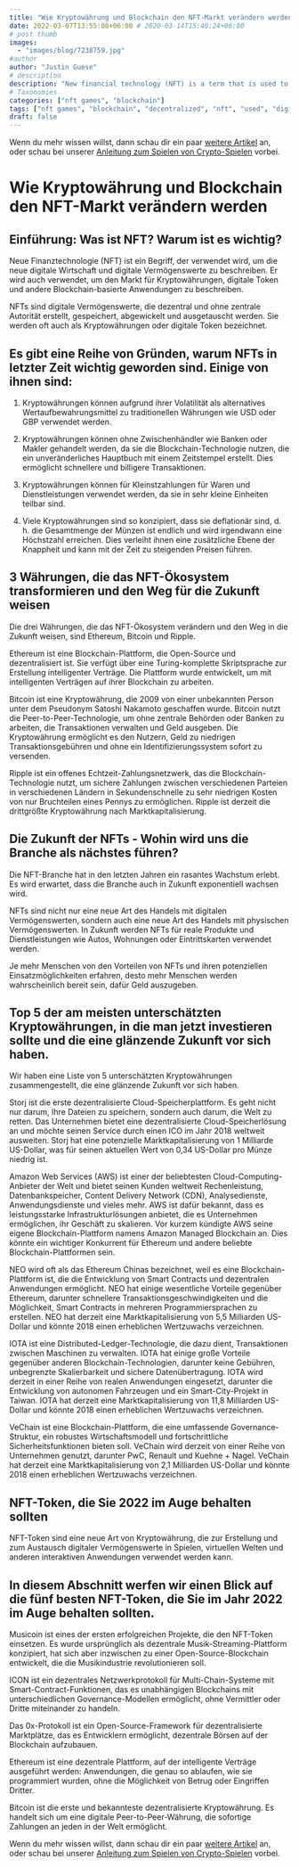 ```yaml
---
title: "Wie Kryptowährung und Blockchain den NFT-Markt verändern werden "
date: 2022-03-07T13:55:08+06:00 # 2020-03-14T15:40:24+06:00
# post thumb
images:
  - "images/blog/7238759.jpg"
#author
author: "Justin Guese"
# description
description: "New financial technology (NFT) is a term that is used to describe the new digital economy and digital assets. It is also used to refer to the market of cryptocu"
# Taxonomies
categories: ["nft games", "blockchain"]
tags: ["nft games", "blockchain", "decentralized", "nft", "used", "digital", "market"]
draft: false
---
```



Wenn du mehr wissen willst, dann schau dir ein paar [weitere Artikel](/blog/) an, oder schau bei unserer [Anleitung zum Spielen von Crypto-Spielen](/services/how-do-i-get-started/) vorbei.

# Wie Kryptowährung und Blockchain den NFT-Markt verändern werden 

## Einführung: Was ist NFT? Warum ist es wichtig?

Neue Finanztechnologie (NFT) ist ein Begriff, der verwendet wird, um die neue digitale Wirtschaft und digitale Vermögenswerte zu beschreiben. Er wird auch verwendet, um den Markt für Kryptowährungen, digitale Token und andere Blockchain-basierte Anwendungen zu beschreiben.

NFTs sind digitale Vermögenswerte, die dezentral und ohne zentrale Autorität erstellt, gespeichert, abgewickelt und ausgetauscht werden. Sie werden oft auch als Kryptowährungen oder digitale Token bezeichnet.

## Es gibt eine Reihe von Gründen, warum NFTs in letzter Zeit wichtig geworden sind. Einige von ihnen sind: 

1) Kryptowährungen können aufgrund ihrer Volatilität als alternatives Wertaufbewahrungsmittel zu traditionellen Währungen wie USD oder GBP verwendet werden. 

2) Kryptowährungen können ohne Zwischenhändler wie Banken oder Makler gehandelt werden, da sie die Blockchain-Technologie nutzen, die ein unveränderliches Hauptbuch mit einem Zeitstempel erstellt. Dies ermöglicht schnellere und billigere Transaktionen. 

3) Kryptowährungen können für Kleinstzahlungen für Waren und Dienstleistungen verwendet werden, da sie in sehr kleine Einheiten teilbar sind. 

4) Viele Kryptowährungen sind so konzipiert, dass sie deflationär sind, d. h. die Gesamtmenge der Münzen ist endlich und wird irgendwann eine Höchstzahl erreichen. Dies verleiht ihnen eine zusätzliche Ebene der Knappheit und kann mit der Zeit zu steigenden Preisen führen.

## 3 Währungen, die das NFT-Ökosystem transformieren und den Weg für die Zukunft weisen

Die drei Währungen, die das NFT-Ökosystem verändern und den Weg in die Zukunft weisen, sind Ethereum, Bitcoin und Ripple.

Ethereum ist eine Blockchain-Plattform, die Open-Source und dezentralisiert ist. Sie verfügt über eine Turing-komplette Skriptsprache zur Erstellung intelligenter Verträge. Die Plattform wurde entwickelt, um mit intelligenten Verträgen auf ihrer Blockchain zu arbeiten.

Bitcoin ist eine Kryptowährung, die 2009 von einer unbekannten Person unter dem Pseudonym Satoshi Nakamoto geschaffen wurde. Bitcoin nutzt die Peer-to-Peer-Technologie, um ohne zentrale Behörden oder Banken zu arbeiten, die Transaktionen verwalten und Geld ausgeben. Die Kryptowährung ermöglicht es den Nutzern, Geld zu niedrigen Transaktionsgebühren und ohne ein Identifizierungssystem sofort zu versenden.

Ripple ist ein offenes Echtzeit-Zahlungsnetzwerk, das die Blockchain-Technologie nutzt, um sichere Zahlungen zwischen verschiedenen Parteien in verschiedenen Ländern in Sekundenschnelle zu sehr niedrigen Kosten von nur Bruchteilen eines Pennys zu ermöglichen. Ripple ist derzeit die drittgrößte Kryptowährung nach Marktkapitalisierung.

## Die Zukunft der NFTs - Wohin wird uns die Branche als nächstes führen?

Die NFT-Branche hat in den letzten Jahren ein rasantes Wachstum erlebt. Es wird erwartet, dass die Branche auch in Zukunft exponentiell wachsen wird.

NFTs sind nicht nur eine neue Art des Handels mit digitalen Vermögenswerten, sondern auch eine neue Art des Handels mit physischen Vermögenswerten. In Zukunft werden NFTs für reale Produkte und Dienstleistungen wie Autos, Wohnungen oder Eintrittskarten verwendet werden.

Je mehr Menschen von den Vorteilen von NFTs und ihren potenziellen Einsatzmöglichkeiten erfahren, desto mehr Menschen werden wahrscheinlich bereit sein, dafür Geld auszugeben.

## Top 5 der am meisten unterschätzten Kryptowährungen, in die man jetzt investieren sollte und die eine glänzende Zukunft vor sich haben.

Wir haben eine Liste von 5 unterschätzten Kryptowährungen zusammengestellt, die eine glänzende Zukunft vor sich haben. 

Storj ist die erste dezentralisierte Cloud-Speicherplattform. Es geht nicht nur darum, Ihre Dateien zu speichern, sondern auch darum, die Welt zu retten. Das Unternehmen bietet eine dezentralisierte Cloud-Speicherlösung an und möchte seinen Service durch einen ICO im Jahr 2018 weltweit ausweiten. Storj hat eine potenzielle Marktkapitalisierung von 1 Milliarde US-Dollar, was für seinen aktuellen Wert von 0,34 US-Dollar pro Münze niedrig ist. 

Amazon Web Services (AWS) ist einer der beliebtesten Cloud-Computing-Anbieter der Welt und bietet seinen Kunden weltweit Rechenleistung, Datenbankspeicher, Content Delivery Network (CDN), Analysedienste, Anwendungsdienste und vieles mehr. AWS ist dafür bekannt, dass es leistungsstarke Infrastrukturlösungen anbietet, die es Unternehmen ermöglichen, ihr Geschäft zu skalieren. Vor kurzem kündigte AWS seine eigene Blockchain-Plattform namens Amazon Managed Blockchain an. Dies könnte ein wichtiger Konkurrent für Ethereum und andere beliebte Blockchain-Plattformen sein. 

NEO wird oft als das Ethereum Chinas bezeichnet, weil es eine Blockchain-Plattform ist, die die Entwicklung von Smart Contracts und dezentralen Anwendungen ermöglicht. NEO hat einige wesentliche Vorteile gegenüber Ethereum, darunter schnellere Transaktionsgeschwindigkeiten und die Möglichkeit, Smart Contracts in mehreren Programmiersprachen zu erstellen. NEO hat derzeit eine Marktkapitalisierung von 5,5 Milliarden US-Dollar und könnte 2018 einen erheblichen Wertzuwachs verzeichnen. 

IOTA ist eine Distributed-Ledger-Technologie, die dazu dient, Transaktionen zwischen Maschinen zu verwalten. IOTA hat einige große Vorteile gegenüber anderen Blockchain-Technologien, darunter keine Gebühren, unbegrenzte Skalierbarkeit und sichere Datenübertragung. IOTA wird derzeit in einer Reihe von realen Anwendungen eingesetzt, darunter die Entwicklung von autonomen Fahrzeugen und ein Smart-City-Projekt in Taiwan. IOTA hat derzeit eine Marktkapitalisierung von 11,8 Milliarden US-Dollar und könnte 2018 einen erheblichen Wertzuwachs verzeichnen. 

VeChain ist eine Blockchain-Plattform, die eine umfassende Governance-Struktur, ein robustes Wirtschaftsmodell und fortschrittliche Sicherheitsfunktionen bieten soll. VeChain wird derzeit von einer Reihe von Unternehmen genutzt, darunter PwC, Renault und Kuehne + Nagel. VeChain hat derzeit eine Marktkapitalisierung von 2,1 Milliarden US-Dollar und könnte 2018 einen erheblichen Wertzuwachs verzeichnen.

## NFT-Token, die Sie 2022 im Auge behalten sollten 

NFT-Token sind eine neue Art von Kryptowährung, die zur Erstellung und zum Austausch digitaler Vermögenswerte in Spielen, virtuellen Welten und anderen interaktiven Anwendungen verwendet werden kann.

## In diesem Abschnitt werfen wir einen Blick auf die fünf besten NFT-Token, die Sie im Jahr 2022 im Auge behalten sollten.

Musicoin ist eines der ersten erfolgreichen Projekte, die den NFT-Token einsetzen. Es wurde ursprünglich als dezentrale Musik-Streaming-Plattform konzipiert, hat sich aber inzwischen zu einer Open-Source-Blockchain entwickelt, die die Musikindustrie revolutionieren soll.

ICON ist ein dezentrales Netzwerkprotokoll für Multi-Chain-Systeme mit Smart-Contract-Funktionen, das es unabhängigen Blockchains mit unterschiedlichen Governance-Modellen ermöglicht, ohne Vermittler oder Dritte miteinander zu handeln.

Das 0x-Protokoll ist ein Open-Source-Framework für dezentralisierte Marktplätze, das es Entwicklern ermöglicht, dezentrale Börsen auf der Blockchain aufzubauen. 

Ethereum ist eine dezentrale Plattform, auf der intelligente Verträge ausgeführt werden: Anwendungen, die genau so ablaufen, wie sie programmiert wurden, ohne die Möglichkeit von Betrug oder Eingriffen Dritter. 

Bitcoin ist die erste und bekannteste dezentralisierte Kryptowährung. Es handelt sich um eine digitale Peer-to-Peer-Währung, die sofortige Zahlungen an jeden in der Welt ermöglicht.

Wenn du mehr wissen willst, dann schau dir ein paar [weitere Artikel](/blog/) an, oder schau bei unserer [Anleitung zum Spielen von Crypto-Spielen](/services/how-do-i-get-started/) vorbei.

